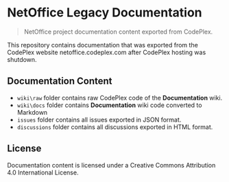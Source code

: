 # NetOffice Legacy Documentation

> NetOffice project documentation content exported from CodePlex.

This repository contains documentation that was exported from the CodePlex
website netoffice.codeplex.com after CodePlex hosting was shutdown.


## Documentation Content

* `wiki\raw` folder contains raw CodePlex code of the **Documentation** wiki.
* `wiki\docs` folder contains **Documentation** wiki code converted to Markdown
* `issues` folder contains all issues exported in JSON format.
* `discussions` folder contains all discussions exported in HTML format.

## License

Documentation content is licensed under a
Creative Commons Attribution 4.0 International License.
